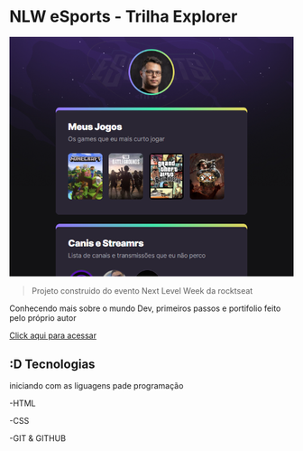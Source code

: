 # NLW eSports - Trilha Explorer

![preview](./preview.png)

> Projeto construido do evento Next Level Week da rocktseat

Conhecendo mais sobre o mundo Dev, primeiros passos e portifolio feito pelo próprio autor

[Click aqui para acessar](https://MatheusRodrigues-Dev.github.io/NLW---ESports/)

## :D Tecnologias

iniciando com as liguagens pade programação

-HTML

-CSS

-GIT & GITHUB
